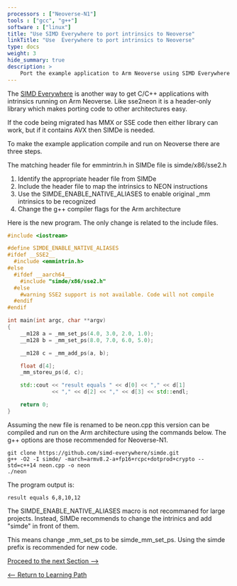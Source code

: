 ```yaml
---
processors : ["Neoverse-N1"]
tools : ["gcc", "g++"]
software : ["linux"]
title: "Use SIMD Everywhere to port intrinsics to Neoverse"
linkTitle: "Use  Everywhere to port intrinsics to Neoverse"
type: docs
weight: 3
hide_summary: true
description: >
    Port the example application to Arm Neoverse using SIMD Everywhere
---
```


The [SIMD Everywhere](https://github.com/simd-everywhere/simde) is another way to get C/C++ applications with intrinsics running on Arm Neoverse. Like sse2neon it is a header-only library which makes porting code to other architectures easy. 

If the code being migrated has MMX or SSE code then either library can work, but if it contains AVX then SIMDe is needed. 

To make the example application compile and run on Neoverse there are three steps.

The matching header file for emmintrin.h in SIMDe file is simde/x86/sse2.h

1. Identify the appropriate header file from SIMDe 
2. Include the header file to map the intrinsics to NEON instructions 
3. Use the SIMDE_ENABLE_NATIVE_ALIASES to enable original _mm intrinsics to be recognized
4. Change the g++ compiler flags for the Arm architecture

Here is the new program. The only change is related to the include files.

```cpp
#include <iostream>

#define SIMDE_ENABLE_NATIVE_ALIASES
#ifdef __SSE2__
  #include <emmintrin.h>
#else
  #ifdef __aarch64__
    #include "simde/x86/sse2.h"
  #else
    #warning SSE2 support is not available. Code will not compile
  #endif
#endif

int main(int argc, char **argv)
{
    __m128 a = _mm_set_ps(4.0, 3.0, 2.0, 1.0);
    __m128 b = _mm_set_ps(8.0, 7.0, 6.0, 5.0);

    __m128 c = _mm_add_ps(a, b);

    float d[4];
    _mm_storeu_ps(d, c);

    std::cout << "result equals " << d[0] << "," << d[1]
              << "," << d[2] << "," << d[3] << std::endl;

    return 0;
}

```

Assuming the new file is renamed to be neon.cpp this version can be compiled and run on the Arm architecture using the commands below. The g++ options are those recommended for Neoverse-N1.

```console
git clone https://github.com/simd-everywhere/simde.git
g++ -O2 -I simde/ -march=armv8.2-a+fp16+rcpc+dotprod+crypto --std=c++14 neon.cpp -o neon
./neon
```
The program output is:

```console
result equals 6,8,10,12
```

The SIMDE_ENABLE_NATIVE_ALIASES macro is not recommaned for large projects. Instead, SIMDe recommends to change the intrinics and add "simde" in front of them.

This means change _mm_set_ps to be simde_mm_set_ps. Using the simde prefix is recommended for new code.


[Proceed to the next Section -->](/cloud/intrinsics/advisor)

[<-- Return to Learning Path](/cloud/intrinsics/#sections)

